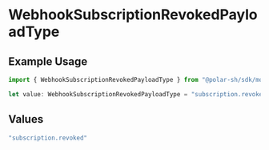 # WebhookSubscriptionRevokedPayloadType

## Example Usage

```typescript
import { WebhookSubscriptionRevokedPayloadType } from "@polar-sh/sdk/models/components";

let value: WebhookSubscriptionRevokedPayloadType = "subscription.revoked";
```

## Values

```typescript
"subscription.revoked"
```